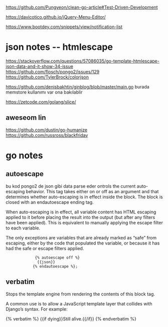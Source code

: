 https://github.com/Pungyeon/clean-go-article#Test-Driven-Development


https://davicotico.github.io/jQuery-Menu-Editor/

https://www.bootdey.com/snippets/view/notification-list


# json notes -- htmlescape
https://stackoverflow.com/questions/57086035/go-template-htmlescape-json-data-and-it-show-34-issue
https://github.com/flosch/pongo2/issues/129
https://github.com/TylerBrock/colorjson

https://github.com/denisbakhtin/ginblog/blob/master/main.go burada memstore kullanımı var ona bakılablir

https://zetcode.com/golang/slice/
## aweseom lin 

https://github.com/dustin/go-humanize
https://github.com/russross/blackfriday

# go notes
## autoescape
bu kod pongo2 de json gibi data parse eder
ontrols the current auto-escaping behavior. This tag takes either on or off as an argument and that determines whether auto-escaping is in effect inside the block. The block is closed with an endautoescape ending tag.

When auto-escaping is in effect, all variable content has HTML escaping applied to it before placing the result into the output (but after any filters have been applied). This is equivalent to manually applying the escape filter to each variable.

The only exceptions are variables that are already marked as “safe” from escaping, either by the code that populated the variable, or because it has had the safe or escape filters applied.
  
                 {% autoescape off %}
                  {{json}} 
                {% endautoescape %};

## verbatim

Stops the template engine from rendering the contents of this block tag.

A common use is to allow a JavaScript template layer that collides with Django’s syntax. For example:

{% verbatim %}
{{if dying}}Still alive.{{/if}}
{% endverbatim %}


